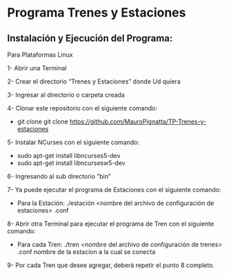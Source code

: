 # Programa Trenes y Estaciones

## Instalación y Ejecución del Programa:

Para Plataformas Linux

1-	Abrir una Terminal 

2-	Crear el directorio “Trenes y Estaciones” donde Ud quiera

3-	Ingresar al directorio o carpeta creada

4-	Clonar este repositorio con el siguiente comando: 
-	git clone git clone https://github.com/MauroPignatta/TP-Trenes-y-estaciones

5-	Instalar NCurses con el siguiente comando:
-	sudo apt-get install libncurses5-dev
-	sudo apt-get install libncursesw5-dev

6-	Ingresando al sub directorio “bin”

7-	Ya puede ejecutar el programa de Estaciones con el siguiente comando:
-	Para la Estación: ./estación <nombre del archivo de configuración de estaciones> .conf

8-	Abrir otra Terminal para ejecutar el programa de Tren con el siguiente comando:
-	Para cada Tren: ./tren <nombre del archivo de configuración de trenes> .conf
                   nombre de la estacion a la cual se conecta

9-	Por cada Tren que desee agregar, deberá repetir el punto 8 completo.
